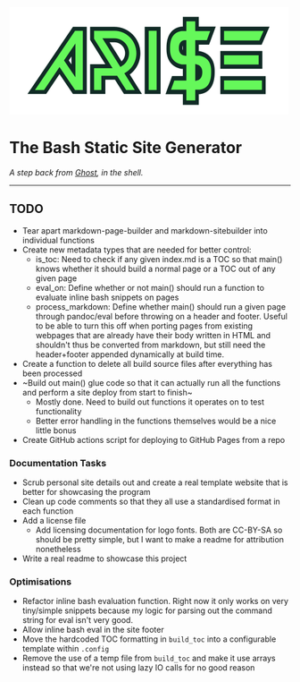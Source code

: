 ![ARISE](./logo/arise-logo-transparent.png)

# The Bash Static Site Generator
*A step back from [Ghost](https://ghost.org/), in the shell.*

---

## TODO
- Tear apart markdown-page-builder and markdown-sitebuilder into individual functions
- Create new metadata types that are needed for better control:
    - is_toc: Need to check if any given index.md is a TOC so that main() knows whether it should build a normal page or a TOC out of any given page
    - eval_on: Define whether or not main() should run a function to evaluate inline bash snippets on pages
    - process_markdown: Define whether main() should run a given page through pandoc/eval before throwing on a header and footer. Useful to be able to turn this off when porting pages from existing webpages that are already have their body written in HTML and shouldn't thus be converted from markdown, but still need the header+footer appended dynamically at build time.
- Create a function to delete all build source files after everything has been processed
- ~Build out main() glue code so that it can actually run all the functions and perform a site deploy from start to finish~
    - Mostly done. Need to build out functions it operates on to test functionality
    - Better error handling in the functions themselves would be a nice little bonus
- Create GitHub actions script for deploying to GitHub Pages from a repo

### Documentation Tasks
- Scrub personal site details out and create a real template website that is better for showcasing the program
- Clean up code comments so that they all use a standardised format in each function
- Add a license file
    - Add licensing documentation for logo fonts. Both are CC-BY-SA so should be pretty simple, but I want to make a readme for attribution nonetheless
- Write a real readme to showcase this project

### Optimisations
- Refactor inline bash evaluation function. Right now it only works on very tiny/simple snippets because my logic for parsing out the command string for eval isn't very good.
- Allow inline bash eval in the site footer
- Move the hardcoded TOC formatting in `build_toc` into a configurable template within `.config`
- Remove the use of a temp file from `build_toc` and make it use arrays instead so that we're not using lazy IO calls for no good reason
